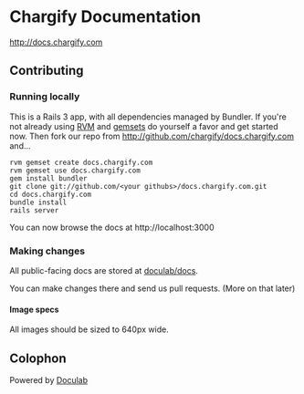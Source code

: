 Chargify Documentation
======================

<http://docs.chargify.com>

Contributing
------------

### Running locally

This is a Rails 3 app, with all dependencies managed by Bundler.  If you're not already using [RVM](http://rvm.beginrescueend.com/) and [gemsets](http://rvm.beginrescueend.com/gemsets/) do yourself a favor and get started now.  Then fork our repo from <http://github.com/chargify/docs.chargify.com> and... 

    rvm gemset create docs.chargify.com
    rvm gemset use docs.chargify.com
    gem install bundler
    git clone git://github.com/<your githubs>/docs.chargify.com.git
    cd docs.chargify.com
    bundle install
    rails server
    
You can now browse the docs at http://localhost:3000

### Making changes

All public-facing docs are stored at [doculab/docs](http://github.com/chargify/docs.chargify.com/tree/master/doculab/docs/).

You can make changes there and send us pull requests.  (More on that later)

#### Image specs

All images should be sized to 640px wide.


Colophon
---------

Powered by [Doculab](http://github.com/grasshopperlabs/doculab)
